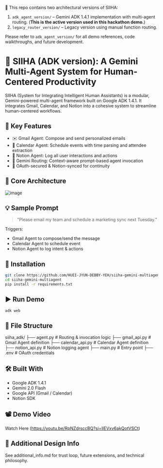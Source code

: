 🧭 This repo contains two architectural versions of SIIHA:

1. `adk_agent_version/` – Gemini ADK 1.4.1 implementation with multi-agent routing. (**This is the active version used in this hackathon demo.**)
2. `legacy_router_version/` – Legacy version using manual function routing.

Please refer to `adk_agent_version/` for all demo references, code walkthroughs, and future development.


# 🤖 SIIHA (ADK version): A Gemini Multi-Agent System for Human-Centered Productivity

SIIHA (System for Integrating Intelligent Human Assistants) is a modular, Gemini-powered multi-agent framework built on Google ADK 1.4.1. It integrates Gmail, Calendar, and Notion into a cohesive system to streamline human-centered workflows.

## 🧩 Key Features
- ✉️ Gmail Agent: Compose and send personalized emails
- 📅 Calendar Agent: Schedule events with time parsing and attendee extraction
- 📓 Notion Agent: Log all user interactions and actions
- 🔀 Gemini Routing: Context-aware prompt-based agent invocation
- 🔐 OAuth-secured & Notion-synced for continuity

## 🧠 Core Architecture
![image]()

## 💡 Sample Prompt
> "Please email my team and schedule a marketing sync next Tuesday."

Triggers:
- Gmail Agent to compose/send the message
- Calendar Agent to schedule event
- Notion Agent to log intent & actions

## 🚀 Installation
```bash
git clone https://github.com/HUEI-JYUN-DEBBY-YEH/siiha-gemini-multiagent.git
cd siiha-gemini-multiagent
pip install -r requirements.txt
```

## ▶️ Run Demo
```bash
adk web
```

## 📁 File Structure
siiha_adk/
├── agent.py            # Routing & invocation logic
├── gmail_api.py        # Gmail Agent definition
├── calendar_api.py     # Calendar Agent definition
├── notion_api.py       # Notion logging agent
├── main.py             # Entry point
├── .env                # OAuth credentials

## 🛠 Built With
- Google ADK 1.4.1
- Gemini 2.0 Flash
- Google API (Gmail / Calendar)
- Notion SDK

## 📽️ Demo Video
Watch Here (https://youtu.be/RpNZdrsccBQ?si=IlEVxv6akQotVSCt)

## 🔗 Additional Design Info
See additional_info.md for trust loop, future extensions, and technical philosophy.

